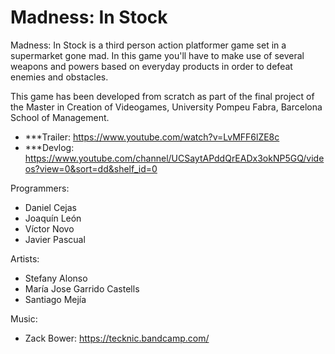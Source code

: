 # Madness: In Stock 

Madness: In Stock is a third person action platformer game set in a supermarket gone mad. 
In this game you'll have to make use of several weapons and powers based on everyday products in order to defeat enemies and obstacles.

This game has been developed from scratch as part of the final project of the Master in Creation of Videogames, University Pompeu Fabra, Barcelona School of Management.

- ***Trailer: https://www.youtube.com/watch?v=LvMFF6lZE8c
- ***Devlog: https://www.youtube.com/channel/UCSaytAPddQrEADx3okNP5GQ/videos?view=0&sort=dd&shelf_id=0

Programmers:
- Daniel Cejas
- Joaquín León
- Víctor Novo
- Javier Pascual

Artists:
- Stefany Alonso
- María Jose Garrido Castells
- Santiago Mejía

Music:
- Zack Bower: https://tecknic.bandcamp.com/
